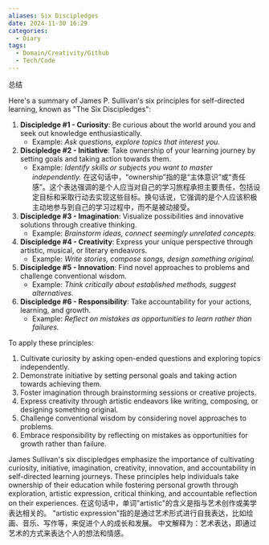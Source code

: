 ```yaml
---
aliases: Six Discipledges
date: 2024-11-30 16:29
categories:
  - Diary
tags:
  - Domain/Creativity/Github
  - Tech/Code
---
```


总结

<!--more-->

 Here's a summary of James P. Sullivan's six principles for self-directed learning, known as "The Six Discipledges":

1. **Discipledge #1 - Curiosity**: Be curious about the world around you and seek out knowledge enthusiastically.
	* Example: *Ask questions, explore topics that interest you.*
2. **Discipledge #2 - Initiative**: Take ownership of your learning journey by setting goals and taking action towards them.
	* Example: *Identify skills or subjects you want to master independently.*
在这句话中，“ownership”指的是“主体意识”或“责任感”。这个表达强调的是个人应当对自己的学习旅程承担主要责任，包括设定目标和采取行动去实现这些目标。换句话说，它强调的是个人应该积极主动地参与到自己的学习过程中，而不是被动接受。
1. **Discipledge #3 - Imagination**: Visualize possibilities and innovative solutions through creative thinking.
	* Example: *Brainstorm ideas, connect seemingly unrelated concepts.*
2. **Discipledge #4 - Creativity**: Express your unique perspective through artistic, musical, or literary endeavors.
	* Example: *Write stories, compose songs, design something original.*
3. **Discipledge #5 - Innovation**: Find novel approaches to problems and challenge conventional wisdom.
	* Example: *Think critically about established methods, suggest alternatives.*
4. **Discipledge #6 - Responsibility**: Take accountability for your actions, learning, and growth.
	* Example: *Reflect on mistakes as opportunities to learn rather than failures.*

To apply these principles:

1. Cultivate curiosity by asking open-ended questions and exploring topics independently.
2. Demonstrate initiative by setting personal goals and taking action towards achieving them.
3. Foster imagination through brainstorming sessions or creative projects.
4. Express creativity through artistic endeavors like writing, composing, or designing something original.
5. Challenge conventional wisdom by considering novel approaches to problems.
6. Embrace responsibility by reflecting on mistakes as opportunities for growth rather than failure.

James Sullivan's six discipledges emphasize the importance of cultivating curiosity, initiative, imagination, creativity, innovation, and accountability in self-directed learning journeys. These principles help individuals take ownership of their education while fostering personal growth through exploration, artistic expression, critical thinking, and accountable reflection on their experiences.
在这句话中，单词"artistic"的含义是指与艺术创作或美学表达相关的。
"artistic expression"指的是通过艺术形式进行自我表达，比如绘画、音乐、写作等，来促进个人的成长和发展。
中文解释为：艺术表达，即通过艺术的方式来表达个人的想法和情感。